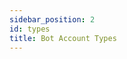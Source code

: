 ```yaml
---
sidebar_position: 2
id: types
title: Bot Account Types
---
```


<!-- TODO: Add description of the types -->
